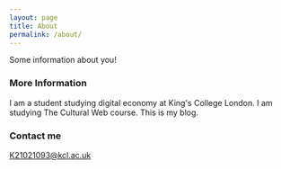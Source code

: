 ```yaml
---
layout: page
title: About
permalink: /about/
---
```


Some information about you!

### More Information

I am a student studying digital economy at King's College London. I am studying The Cultural Web course. This is my blog.

### Contact me

[K21021093@kcl.ac.uk](K21021093@kcl.ac.uk)
